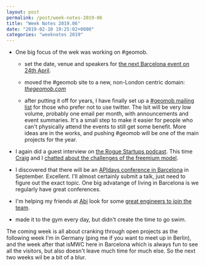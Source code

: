 ```yaml
---
layout: post
permalink: /post/week-notes-2019-06
title: "Week Notes 2019.06"
date: "2019-02-10 19:25:02+0000"
categories: "weeknotes 2019"
---
```



  * One big focus of the wek was working on #geomob.
  
    * set the date, venue and speakers for [the next Barcelona event on 24th April](https://thegeomob.com/post/apr-24th-2019-geomobbcn-details).

    * moved the #geomob site to a new, non-London centric domain: _[thegeomob.com](https://thegeomob.com)_

    * after putting it off for years, I have finally set up a [#geomob mailing list](https://thegeomob.com/mailing-list) for those who prefer not to use twitter. The lsit will be very low volume, probably one email per month, with announcements and event summaries. It's a small step to make it easier for people who can't physically attend the events to still get some benefit. More ideas are in the works, and pushing #geomob will be one of the main projects for the year.

  * I again did a guest interview on [the Rogue Startups podcast](https://roguestartups.com/). This time [Craig](https://twitter.com/TheCraigHewitt) and I
[chatted about the challenges of the freemium model](https://roguestartups.com/rs161-optimizing-freemium-with-ed-freyfogle/).  

  * I discovered that there will be an [APIdays conference in Barcelona](https://www.apidays.co/barcelona) in September. Excellent. I'll almost certainly submit a talk, just need to figure out the exact topic. One big advatange of living in Barcelona is we regularly have great conferences.

  * I'm helping my friends at [Abi](https://abi.ai/) look for some
  [great engineers to join the team](/post/join-abi).
  
  * made it to the gym every day, but didn't create the time to go swim.


The coming week is all about cranking through open projects as the following
week I'm in Germany (ping me if you want to meet up in Berlin), and the week
after that isMWC here in Barcelona which is always fun to see all the
visitors, but also doesn't leave much time for much else. So the next two
weeks wil be a bit of a blur. 

